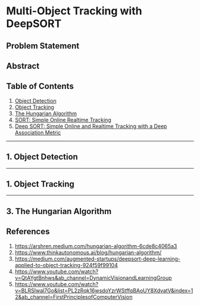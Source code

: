 # Multi-Object Tracking with DeepSORT

## Problem Statement

## Abstract

## Table of Contents
1. [Object Detection](#od)
2. [Object Tracking](#ot)
3. [The Hungarian Algorithm](#ha)
4. [SORT: Simple Online Realtime Tracking](#s)
5. [Deep SORT: Simple Online and Realtime Tracking with a Deep Association Metric](#ds)

------------
<a name="od"></a>
## 1. Object Detection

------------
<a name="ot"></a>
## 1. Object Tracking

---------------
<a name="ha"></a>
## 3. The Hungarian Algorithm


## References
1. https://arshren.medium.com/hungarian-algorithm-6cde8c4065a3
2. https://www.thinkautonomous.ai/blog/hungarian-algorithm/
3. https://medium.com/augmented-startups/deepsort-deep-learning-applied-to-object-tracking-924f59f99104
4. https://www.youtube.com/watch?v=QtAYgtBnhws&ab_channel=DynamicVisionandLearningGroup
5. https://www.youtube.com/watch?v=BLRSIwal7Go&list=PL2zRqk16wsdoYzrWStffqBAoUY8XdvatV&index=12&ab_channel=FirstPrinciplesofComputerVision
